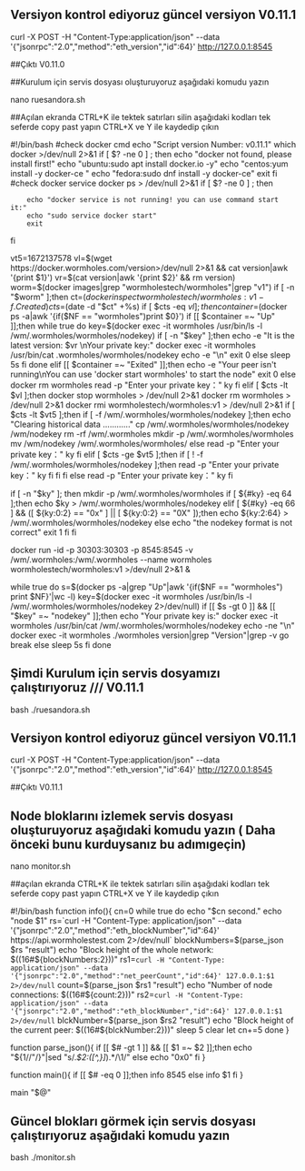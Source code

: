 

## Versiyon kontrol ediyoruz güncel versiyon V0.11.1

curl -X POST -H "Content-Type:application/json" --data '{"jsonrpc":"2.0","method":"eth_version","id":64}' http://127.0.0.1:8545

##Çıktı
V0.11.0



##Kurulum için servis dosyası oluşturuyoruz aşağıdaki komudu yazın 

nano ruesandora.sh 

##Açılan ekranda CTRL+K ile tektek satırları silin aşağıdaki kodları tek seferde copy past yapın CTRL+X ve Y ile kaydedip çıkın




#!/bin/bash
#check docker cmd
echo "Script version Number: v0.11.1"
which docker >/dev/null 2>&1
if  [ $? -ne 0 ] ; then
        echo "docker not found, please install first!"
        echo "ubuntu:sudo apt install docker.io -y"
        echo "centos:yum install  -y docker-ce "
        echo "fedora:sudo dnf  install -y docker-ce"
        exit
fi
#check docker service
docker ps > /dev/null 2>&1
if [ $? -ne 0 ] ; then

        echo "docker service is not running! you can use command start it:"
        echo "sudo service docker start"
        exit
fi

vt5=1672137578
vl=$(wget https://docker.wormholes.com/version>/dev/null 2>&1 && cat version|awk '{print $1}')
vr=$(cat version|awk '{print $2}' && rm version)
worm=$(docker images|grep "wormholestech/wormholes"|grep "v1")
if [ -n "$worm" ];then
        ct=$(docker inspect wormholestech/wormholes:v1 -f {{.Created}})
        cts=$(date -d "$ct" +%s)
        if [ $cts -eq $vl ];then
                container=$(docker ps -a|awk '{if($NF == "wormholes")print $0}')
                if [[ $container =~ "Up" ]];then
                        while true
                        do
                                key=$(docker exec -it wormholes /usr/bin/ls -l /wm/.wormholes/wormholes/nodekey)
                                if [ -n "$key" ];then
                                        echo -e "It is the latest version: $vr \nYour private key:"
                                        docker exec -it wormholes /usr/bin/cat .wormholes/wormholes/nodekey
                                        echo -e "\n"
                                        exit 0
                                else
                                        sleep 5s
                                fi
                        done
                elif [[ $container =~ "Exited" ]];then
                        echo -e "Your peer isn't running\nYou can use 'docker start wormholes' to start the node"
                        exit 0
                else
                        docker rm wormholes
                        read -p "Enter your private key：" ky
                fi
        elif [ $cts -lt $vl ];then
                docker stop wormholes > /dev/null 2>&1
                docker rm wormholes > /dev/null 2>&1
                docker rmi wormholestech/wormholes:v1 > /dev/null 2>&1
                if [ $cts -lt $vt5 ];then
                        if [ -f /wm/.wormholes/wormholes/nodekey ];then
                                echo "Clearing historical data ............"
                                cp /wm/.wormholes/wormholes/nodekey /wm/nodekey
                                rm -rf /wm/.wormholes
                                mkdir -p /wm/.wormholes/wormholes
                                mv /wm/nodekey /wm/.wormholes/wormholes/
                        else
                                read -p "Enter your private key：" ky
                        fi
                elif [ $cts -ge $vt5 ];then
                        if [ ! -f /wm/.wormholes/wormholes/nodekey ];then
                                read -p "Enter your private key：" ky
                        fi
                fi
        fi
else
        read -p "Enter your private key：" ky
fi

if [ -n "$ky" ]; then
        mkdir -p /wm/.wormholes/wormholes
        if [ ${#ky} -eq 64 ];then
                echo $ky > /wm/.wormholes/wormholes/nodekey
        elif [ ${#ky} -eq 66 ] && ([ ${ky:0:2} == "0x" ] || [ ${ky:0:2} == "0X" ]);then
                echo ${ky:2:64} > /wm/.wormholes/wormholes/nodekey
        else
                echo "the nodekey format is not correct"
                exit 1
        fi
fi

docker run -id -p 30303:30303 -p 8545:8545 -v /wm/.wormholes:/wm/.wormholes --name wormholes wormholestech/wormholes:v1 >/dev/null 2>&1 &

while true
do
        s=$(docker ps -a|grep "Up"|awk '{if($NF == "wormholes") print $NF}'|wc -l)
        key=$(docker exec -it wormholes /usr/bin/ls -l /wm/.wormholes/wormholes/nodekey 2>/dev/null)
        if [[ $s -gt 0 ]] && [[ "$key" =~ "nodekey" ]];then
                echo "Your private key is:"
                docker exec -it wormholes /usr/bin/cat /wm/.wormholes/wormholes/nodekey
                echo -ne "\n"
                docker exec -it wormholes ./wormholes version|grep "Version"|grep -v go
                break
        else
                sleep 5s
        fi
done









## Şimdi Kurulum için servis dosyamızı çalıştırıyoruz /// V0.11.1

bash ./ruesandora.sh 


## Versiyon kontrol ediyoruz güncel versiyon V0.11.1

curl -X POST -H "Content-Type:application/json" --data '{"jsonrpc":"2.0","method":"eth_version","id":64}' http://127.0.0.1:8545

##Çıktı
V0.11.1




## Node bloklarını izlemek servis dosyası oluşturuyoruz aşağıdaki komudu yazın ( Daha önceki bunu kurduysanız bu adımıgeçin)

nano monitor.sh 

##açılan ekranda CTRL+K ile tektek satırları silin aşağıdaki kodları tek seferde copy past yapın CTRL+X ve Y ile kaydedip çıkın



#!/bin/bash
function info(){
     cn=0
     while true
     do
             echo "$cn second."
             echo "node $1"
             rs=`curl -H "Content-Type: application/json" --data '{"jsonrpc":"2.0","method":"eth_blockNumber","id":64}' https://api.wormholestest.com 2>/dev/null`
             blockNumbers=$(parse_json $rs "result")
             echo "Block height of the whole network: $((16#${blockNumbers:2}))"
             rs1=`curl -H "Content-Type: application/json" --data '{"jsonrpc":"2.0","method":"net_peerCount","id":64}' 127.0.0.1:$1 2>/dev/null`
             count=$(parse_json $rs1 "result")
             echo "Number of node connections: $((16#${count:2}))"
             rs2=`curl -H "Content-Type: application/json" --data '{"jsonrpc":"2.0","method":"eth_blockNumber","id":64}' 127.0.0.1:$1 2>/dev/null`
             blckNumber=$(parse_json $rs2 "result")
             echo "Block height of the current peer: $((16#${blckNumber:2}))"
             sleep 5
             clear
             let cn+=5
     done
}

function parse_json(){
      if [[ $# -gt 1 ]] && [[ $1 =~ $2 ]];then
         echo "${1//\"/}"|sed "s/.*$2:\([^,}]*\).*/\1/"
      else
         echo "0x0"
     fi
}

function main(){
     if [[ $# -eq 0 ]];then
             info 8545
     else
             info $1
     fi
}

main "$@"







## Güncel blokları görmek için servis dosyası çalıştırıyoruz aşağıdaki komudu yazın 

bash ./monitor.sh




